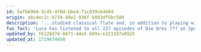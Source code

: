 ```yaml
---
id: 5afb6904-3c45-4f0d-bbe4-71c039cb4b04
origin: abc4ec1c-b734-48e2-936f-b083df5bc580
description: '...studied classical flute and, in addition to playing with Stegreif, devotes herself to musical projects with children and young people, as well as developing interdisciplinary concert formats. With the joy of playing as her central motivation, the Leipzig-based flautist is always keen to discover new perspectives in music and open them up for others.'
fun_fact: 'Luca has listened to all 227 episodes of Die Drei ??? on Spotify.'
updated_by: f6128d7d-0471-44e5-b89a-e3213d7a0925
updated_at: 1719474458
---
```

